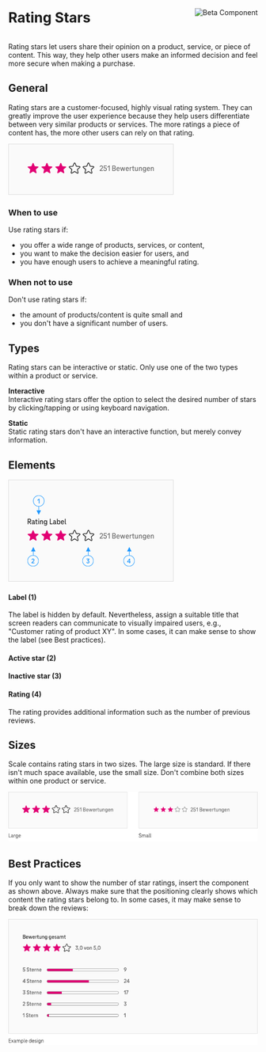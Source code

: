 <div style="display: inline-flex; align-items: center; justify-content: space-between; width: 100%;">
    <h1>Rating Stars</h1>
    <img src="assets/tag-beta.svg" alt="Beta Component" />
</div>

Rating stars let users share their opinion on a product, service, or piece of content. This way, they help other users make an informed decision and feel more secure when making a purchase.

## General

Rating stars are a customer-focused, highly visual rating system. They can greatly improve the user experience because they help users differentiate between very similar products or services. The more ratings a piece of content has, the more other users can rely on that rating.

![Image Name](./img/RatingStars-Allgemein.png)

### When to use

Use rating stars if:

- you offer a wide range of products, services, or content,
- you want to make the decision easier for users, and
- you have enough users to achieve a meaningful rating.

### When not to use

Don't use rating stars if:

- the amount of products/content is quite small and
- you don't have a significant number of users.

## Types

Rating stars can be interactive or static. Only use one of the two types within a product or service.

**Interactive**<br/>
Interactive rating stars offer the option to select the desired number of stars by clicking/tapping or using keyboard navigation.

**Static**<br/>
Static rating stars don't have an interactive function, but merely convey information.

## Elements

![Image Name](./img/RatingStars-Elemente.png)

#### Label (1)

The label is hidden by default. Nevertheless, assign a suitable title that screen readers can communicate to visually impaired users, e.g., "Customer rating of product XY".
In some cases, it can make sense to show the label (see Best practices).

#### Active star (2)

#### Inactive star (3)

#### Rating (4)

The rating provides additional information such as the number of previous reviews.

## Sizes

Scale contains rating stars in two sizes. The large size is standard. If there isn't much space available, use the small size. Don't combine both sizes within one product or service.

![Image Name](./img/RatingStars-Groessen.png)

## Best Practices

If you only want to show the number of star ratings, insert the component as shown above. Always make sure that the positioning clearly shows which content the rating stars belong to.
In some cases, it may make sense to break down the reviews:

![Image Name](./img/RatingStars-Best-Practices-EN.png)
